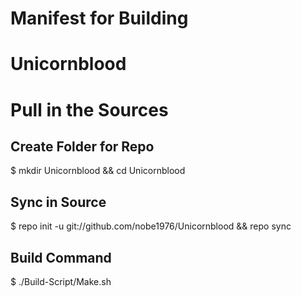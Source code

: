 Manifest for Building
=============================
Unicornblood 
=============================
Pull in the Sources
======================
Create Folder for Repo
-----------------------
$ mkdir Unicornblood && cd Unicornblood

Sync in Source
---------------
$ repo init -u git://github.com/nobe1976/Unicornblood && repo sync

Build Command
-----------------
$ ./Build-Script/Make.sh

